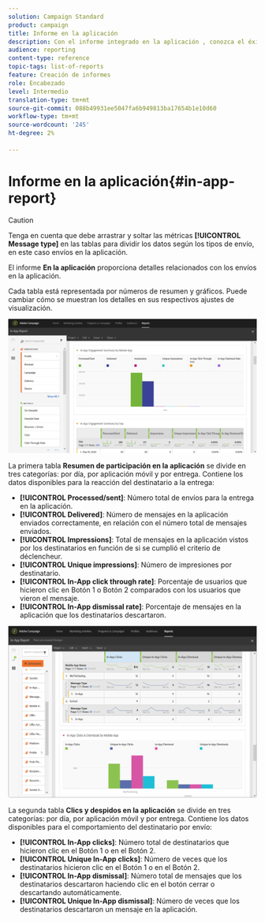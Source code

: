 ```yaml
---
solution: Campaign Standard
product: campaign
title: Informe en la aplicación
description: Con el informe integrado en la aplicación , conozca el éxito de sus mensajes en la aplicación.
audience: reporting
content-type: reference
topic-tags: list-of-reports
feature: Creación de informes
role: Encabezado
level: Intermedio
translation-type: tm+mt
source-git-commit: 088b49931ee5047fa6b949813ba17654b1e10d60
workflow-type: tm+mt
source-wordcount: '245'
ht-degree: 2%

---
```



# Informe en la aplicación{#in-app-report}

>[!CAUTION]
>
>Tenga en cuenta que debe arrastrar y soltar las métricas **[!UICONTROL Message type]** en las tablas para dividir los datos según los tipos de envío, en este caso envíos en la aplicación.

El informe **En la aplicación** proporciona detalles relacionados con los envíos en la aplicación.

Cada tabla está representada por números de resumen y gráficos. Puede cambiar cómo se muestran los detalles en sus respectivos ajustes de visualización.

![](assets/inapp_report.png)

La primera tabla **Resumen de participación en la aplicación** se divide en tres categorías: por día, por aplicación móvil y por entrega. Contiene los datos disponibles para la reacción del destinatario a la entrega:

* **[!UICONTROL Processed/sent]**: Número total de envíos para la entrega en la aplicación.
* **[!UICONTROL Delivered]**: Número de mensajes en la aplicación enviados correctamente, en relación con el número total de mensajes enviados.
* **[!UICONTROL Impressions]**: Total de mensajes en la aplicación vistos por los destinatarios en función de si se cumplió el criterio de déclencheur.
* **[!UICONTROL Unique impressions]**: Número de impresiones por destinatario.
* **[!UICONTROL In-App click through rate]**: Porcentaje de usuarios que hicieron clic en Botón 1 o Botón 2 comparados con los usuarios que vieron el mensaje.
* **[!UICONTROL In-App dismissal rate]**: Porcentaje de mensajes en la aplicación que los destinatarios descartaron.

![](assets/inapp_report_1.png)

La segunda tabla **Clics y despidos en la aplicación** se divide en tres categorías: por día, por aplicación móvil y por entrega. Contiene los datos disponibles para el comportamiento del destinatario por envío:

* **[!UICONTROL In-App clicks]**: Número total de destinatarios que hicieron clic en el Botón 1 o en el Botón 2.
* **[!UICONTROL Unique In-App clicks]**: Número de veces que los destinatarios hicieron clic en el Botón 1 o en el Botón 2.
* **[!UICONTROL In-App dismissal]**: Número total de mensajes que los destinatarios descartaron haciendo clic en el botón cerrar o descartando automáticamente.
* **[!UICONTROL Unique In-App dismissal]**: Número de veces que los destinatarios descartaron un mensaje en la aplicación.


